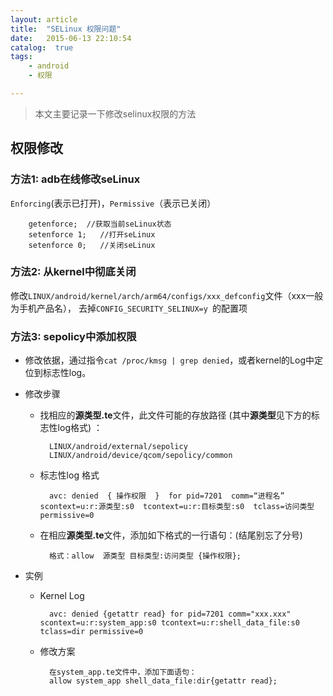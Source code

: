 ```yaml
---
layout: article
title:  "SELinux 权限问题"
date:   2015-06-13 22:10:54
catalog:  true
tags:
    - android
    - 权限

---
```


> 本文主要记录一下修改selinux权限的方法

## 权限修改

### 方法1: adb在线修改seLinux
 `Enforcing`(表示已打开)，`Permissive`（表示已关闭）

        getenforce;  //获取当前seLinux状态
        setenforce 1;   //打开seLinux
        setenforce 0;   //关闭seLinux

### 方法2: 从kernel中彻底关闭
修改`LINUX/android/kernel/arch/arm64/configs/xxx_defconfig`文件（xxx一般为手机产品名）， 去掉`CONFIG_SECURITY_SELINUX=y `的配置项

### 方法3: sepolicy中添加权限

-  修改依据，通过指令`cat /proc/kmsg | grep denied`，或者kernel的Log中定位到标志性log。

- 修改步骤
    - 找相应的**源类型.te**文件，此文件可能的存放路径 (其中**源类型**见下方的标志性log格式) ：

            LINUX/android/external/sepolicy
            LINUX/android/device/qcom/sepolicy/common

    - 标志性log 格式

            avc: denied  { 操作权限  }  for pid=7201  comm=“进程名”  scontext=u:r:源类型:s0  tcontext=u:r:目标类型:s0  tclass=访问类型 permissive=0

    - 在相应**源类型.te**文件，添加如下格式的一行语句：(结尾别忘了分号)

            格式：allow  源类型 目标类型:访问类型 {操作权限};

- 实例

    - Kernel Log

            avc: denied {getattr read} for pid=7201 comm="xxx.xxx" scontext=u:r:system_app:s0 tcontext=u:r:shell_data_file:s0 tclass=dir permissive=0

    - 修改方案

            在system_app.te文件中，添加下面语句：
            allow system_app shell_data_file:dir{getattr read};
